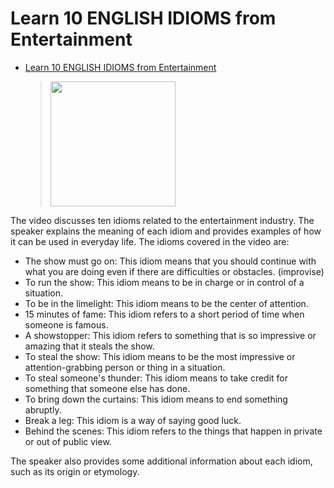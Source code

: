 # Learn 10 ENGLISH IDIOMS from Entertainment
 * [Learn 10 ENGLISH IDIOMS from Entertainment](https://www.youtube.com/watch?v=GbZYZ7ycQJU)
	> [<img src="https://img.youtube.com/vi/GbZYZ7ycQJU/0.jpg" width="200">](https://www.youtube.com/watch?v=GbZYZ7ycQJU "Even if you have trouble understanding native English speakers, the show must go on. This means that you must continue without giving up. In this lesson, we’ll go over some idioms from the world of entertainment that are commonly used in everyday English. You’ll learn about “stealing someone’s thunder”, breaking a leg, what happens “behind the scenes”, what it means when someone “steals the show”, and more. by Adam&#39;s 9,385 views 10 minutes, 27 seconds")

The video discusses ten idioms related to the entertainment industry. The speaker explains the meaning of each idiom and provides examples of how it can be used in everyday life. The idioms covered in the video are:

- The show must go on: This idiom means that you should continue with what you are doing even if there are difficulties or obstacles. (improvise)
- To run the show: This idiom means to be in charge or in control of a situation.
- To be in the limelight: This idiom means to be the center of attention.
- 15 minutes of fame: This idiom refers to a short period of time when someone is famous.
- A showstopper: This idiom refers to something that is so impressive or amazing that it steals the show.
- To steal the show: This idiom means to be the most impressive or attention-grabbing person or thing in a situation.
- To steal someone's thunder: This idiom means to take credit for something that someone else has done.
- To bring down the curtains: This idiom means to end something abruptly.
- Break a leg: This idiom is a way of saying good luck.
- Behind the scenes: This idiom refers to the things that happen in private or out of public view.

The speaker also provides some additional information about each idiom, such as its origin or etymology.
